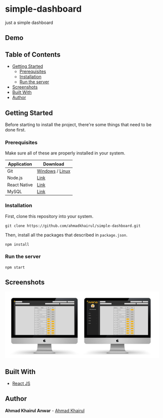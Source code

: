 # simple-dashboard

just a simple dashboard

## Demo

## Table of Contents

- [Getting Started](#getting-started)
  - [Prerequisites](#prerequisites)
  - [Installation](#installation)
  - [Run the server](#run-the-server)
- [Screenshots](#screenshots)
- [Built With](#built-with)
- [Author](#author)

## Getting Started

Before starting to install the project, there're some things that need to be done first.

### Prerequisites

Make sure all of these are properly installed in your system.

| Application  | Download                                                                            |
| ------------ | ----------------------------------------------------------------------------------- |
| Git          | [Windows](https://gitforwindows.org/) / [Linux](https://git-scm.com/download/linux) |
| Node.js      | [Link](https://nodejs.org/en/download/)                                             |
| React Native | [Link](https://facebook.github.io/react-native/docs/getting-started)                |
| MySQL        | [Link](https://www.mysql.com/downloads/)                                            |

### Installation

First, clone this repository into your system.

```
git clone https://github.com/ahmadkhairul/simple-dashboard.git
```

Then, install all the packages that described in `package.json`.

```
npm install
```

### Run the server

```
npm start
```

## Screenshots

<img src="screenshots/screenshot.jpg" />

## Built With

- [React JS](https://reactjs.org/)

## Author

**Ahmad Khairul Anwar** - [Ahmad Khairul](https://github.com/ahmadkhairul)
